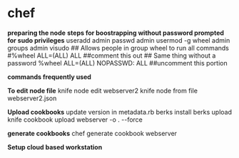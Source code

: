 # chef

**preparing the node**
**steps for boostrapping without password prompted for sudo privileges**
useradd admin
passwd admin
usermod -g wheel admin
groups admin
visudo
	## Allows people in group wheel to run all commands
	#%wheel ALL=(ALL)       ALL		##comment this out
	## Same thing without a password
	%wheel  ALL=(ALL)       NOPASSWD: ALL  ##uncomment this portion

**commands frequently used**

**To edit node file**
knife node edit webserver2
knife node from file webserver2.json

**Upload cookbooks**
update version in metadata.rb 
berks install
berks upload
knife cookbook upload webserver -o . --force

**generate cookbooks**
chef generate cookbook webserver

**Setup cloud based workstation**

